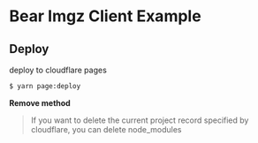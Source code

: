 # Bear Imgz Client Example

## Deploy

deploy to cloudflare pages

```bash
$ yarn page:deploy
```

**Remove method**
> If you want to delete the current project record specified by cloudflare, you can delete node_modules 
